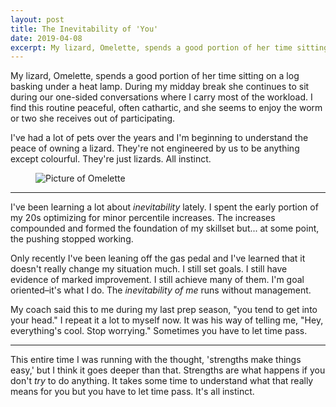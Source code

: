 ```yaml
---
layout: post
title: The Inevitability of 'You'
date: 2019-04-08
excerpt: My lizard, Omelette, spends a good portion of her time sitting on a log basking under
---
```


My lizard, Omelette, spends a good portion of her time sitting on a log basking under a heat lamp. During my midday break she continues to sit during our one-sided conversations where I carry most of the workload. I find this routine peaceful, often cathartic, and she seems to enjoy the worm or two she receives out of participating.

I've had a lot of pets over the years and I'm beginning to understand the peace of owning a lizard. They're not engineered by us to be anything except colourful. They're just lizards. All instinct.

<figure class="journal__image">
    <img src="/img/posts/040819-omelette.jpg" alt="Picture of Omelette" />
</figure>

<hr class="--small" />

I've been learning a lot about _inevitability_ lately. I spent the early portion of my 20s optimizing for minor percentile increases. The increases compounded and formed the foundation of my skillset but... at some point, the pushing stopped working.

Only recently I've been leaning off the gas pedal and I've learned that it doesn't really change my situation much. I still set goals. I still have evidence of marked improvement. I still achieve many of them. I'm goal oriented–it's what I do. The _inevitability of me_ runs without management.

My coach said this to me during my last prep season, "you tend to get into your head." I repeat it a lot to myself now. It was his way of telling me, "Hey, everything's cool. Stop worrying." Sometimes you have to let time pass.

<hr class="--small" />

This entire time I was running with the thought, 'strengths make things easy,' but I think it goes deeper than that. Strengths are what happens if you don't _try_ to do anything. It takes some time to understand what that really means for you but you have to let time pass. It's all instinct.